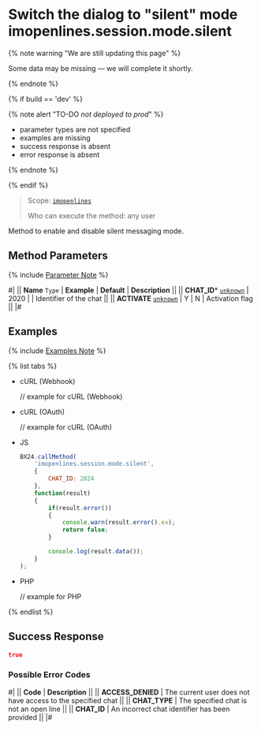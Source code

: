 # Switch the dialog to "silent" mode imopenlines.session.mode.silent

{% note warning "We are still updating this page" %}

Some data may be missing — we will complete it shortly.

{% endnote %}

{% if build == 'dev' %}

{% note alert "TO-DO _not deployed to prod_" %}

- parameter types are not specified
- examples are missing
- success response is absent
- error response is absent

{% endnote %}

{% endif %}

> Scope: [`imopenlines`](../../../scopes/permissions.md)
>
> Who can execute the method: any user

Method to enable and disable silent messaging mode.

## Method Parameters

{% include [Parameter Note](../../../../_includes/required.md) %}

#|
|| **Name**
`Type` | **Example** | **Default** | **Description** ||
|| **CHAT_ID***
[`unknown`](../../../data-types.md) | 2020 | | Identifier of the chat ||
|| **ACTIVATE**
[`unknown`](../../../data-types.md) | Y | N | Activation flag ||
|#

## Examples

{% include [Examples Note](../../../../_includes/examples.md) %}

{% list tabs %}

- cURL (Webhook)

    // example for cURL (Webhook)

- cURL (OAuth)

    // example for cURL (OAuth)

- JS

    ```js
    BX24.callMethod(
        'imopenlines.session.mode.silent',
        {
            CHAT_ID: 2024
        },
        function(result)
        {
            if(result.error())
            {
                console.warn(result.error().ex);
                return false;
            }

            console.log(result.data());
        }
    );
    ```

- PHP

    // example for PHP

{% endlist %}

## Success Response

```json
true
```

### Possible Error Codes

#|
|| **Code** | **Description** ||
|| **ACCESS_DENIED** | The current user does not have access to the specified chat ||
|| **CHAT_TYPE** | The specified chat is not an open line ||
|| **CHAT_ID** | An incorrect chat identifier has been provided ||
|#